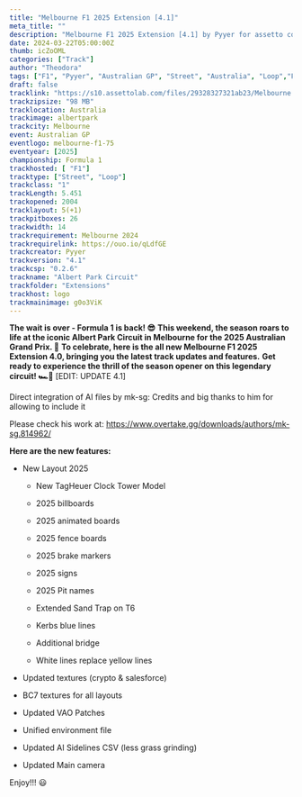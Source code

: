 ```yaml
---
title: "Melbourne F1 2025 Extension [4.1]"
meta_title: ""
description: "Melbourne F1 2025 Extension [4.1] by Pyyer for assetto corsa"
date: 2024-03-22T05:00:00Z
thumb: icZoOML
categories: ["Track"]
author: "Theodora"
tags: ["F1", "Pyyer", "Australian GP", "Street", "Australia", "Loop","F1 2025", "2025"]
draft: false
tracklink: "https://s10.assettolab.com/files/29328327321ab23/Melbourne F1 2025 Extension 4.1 Release.zip"
trackzipsize: "98 MB"
tracklocation: Australia
trackimage: albertpark
trackcity: Melbourne
event: Australian GP
eventlogo: melbourne-f1-75
eventyear: [2025]
championship: Formula 1
trackhosted: [ "F1"]
tracktype: ["Street", "Loop"]
trackclass: "1" 
trackLength: 5.451
trackopened: 2004
tracklayout: 5(+1)
trackpitboxes: 26
trackwidth: 14
trackrequirement: Melbourne 2024
trackrequirelink: https://ouo.io/qLdfGE
trackcreator: Pyyer
trackversion: "4.1"
trackcsp: "0.2.6"
trackname: "Albert Park Circuit"
trackfolder: "Extensions"
trackhost: logo
trackmainimage: g0o3ViK
---
```


**The wait is over - Formula 1 is back! 😎** 
**This weekend, the season roars to life at the iconic Albert Park Circuit in Melbourne for the 2025 Australian Grand Prix. 🏁**
**To celebrate, here is the all new Melbourne F1 2025 Extension 4.0, bringing you the latest track updates and features.** 
**Get ready to experience the thrill of the season opener on this legendary circuit! 🏎️💨**
[EDIT:  UPDATE 4.1]

Direct integration of AI files by mk-sg: 
Credits and big thanks to him for allowing to include it

Please check his work at: 
https://www.overtake.gg/downloads/authors/mk-sg.814962/

**Here are the new features:**

- New Layout 2025

  -  New TagHeuer Clock Tower Model


  -  2025 billboards


  -  2025 animated boards


  -  2025 fence boards


  -  2025 brake markers


  -  2025 signs


  -  2025 Pit names


  -  Extended Sand Trap on T6


  -  Kerbs blue lines


  -  Additional bridge


  -  White lines replace yellow lines


- Updated textures (crypto & salesforce)

- BC7 textures for all layouts

- Updated VAO Patches

- Unified environment file

- Updated AI Sidelines CSV (less grass grinding)

- Updated Main camera


Enjoy!!! 😃

